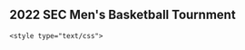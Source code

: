 ## 2022 SEC Men's Basketball Tournment
<!DOCTYPE html>
<html lang="en">
<head>
	<meta charset="UTF-8">
	<title>SEC Bracket</title>
	<body>
	</body>
	
    <style type="text/css">
    
</style>
	<script type="text/javascript" src="https://d3js.org/d3.v4.min.js"></script>
</head>
<body>
	
<script type="text/javascript">
	var margin = {top: 0, right: 50, bottom: 60, left:40};
	var width = 1500 - margin.left - margin.right;
	var height = 670 - margin.top - margin.bottom;

	var svg = d3.select('body')
		.append('svg')
		.attr('width', width + margin.left + margin.right)
		.attr('height', height + margin.top + margin.bottom)
        g = svg.append("g").attr("transform", "translate(" + margin.left + "," + margin.top + ")");
        var color = d3.scaleLinear()
            .domain([0,100])
            .range(["#b3b5ff","#0008ff"])
        var formatDecimal = d3.format(".1f")
        d3.csv("secBracket.csv", function(error, data) {
            data.forEach(function(d) {
                d.seed = +d.seed;
            d.position = +d.newPos*30;
            d.round = +d.round*150
            d.favorite = +d.favorite;
            d.winPct = +d.winPct*100;

            
           
        })
  //var keys = data.columns.slice(0,3);
console.log(data)
  //data.sort(function(a, b) { return b.total - a.total; });
  
  //z.domain(keys);
const bracket = g.append("g")
    .selectAll("g")
    .data(data)
    .enter().append("g")
    //team name boxes
  bracket
    .append("rect")
      .attr("x", function(d){return (d.round-150)*2})
      .attr("y", function(d) {return d.position-15})
      .attr("height", 30)
      .attr("width", 250)
      .style("fill", (d)=>color(d.winPct))
      .style("stroke","black")

      //team name text
      bracket.append("text")
      .attr("x", function(d){return (d.round-145)*2})
      .attr("y", function(d){return d.position+5})
      .attr("text-anchor","start")
      .style('fill',"white")
      .text((d)=>`${d.seed}) ${d.team}`)
      
//win prob box
      bracket
    .append("rect")
      .attr("x", function(d){return (d.round-50)*2})
      .attr("y", function(d) {return d.position-15})
      .attr("height", 30)
      .attr("width", 50)
      .style("fill", (d)=>color(d.winPct))
      .style("stroke","black")
//win prob %
      bracket.append("text")
      .attr("x", function(d){return (d.round-47.5)*2})
      .attr("y", function(d){return d.position+5})
      .attr("text-anchor","start")
      /*.style("font-weight",function(d){
          if(d.round/150 <= d.winner){return "bold"}
          else{return ""}
      })*/
      .style('fill',"white")
      .text((d)=>`${formatDecimal(d.winPct)}%`)

//horizontal bracket lines
      bracket.append("line")
      .attr("x1",function(d){return d.round+(d.round/2  )})
      .attr("x2",function(d){return (2*(d.round)+80)})
      .attr("y1",function(d){return d.position-15})
      .attr("y2",function(d){return d.position-15})
      .style("stroke", function(d){
          if(d.favorite < 1){return "black"}
          else{return "none"}})

          //vertical bracket lines
          bracket.append("line")
      .attr("x1",function(d){return 2*(d.round)+80})
      .attr("x2",function(d){return 2*(d.round)+80})
      .attr("y1",function(d){return d.position-15})
      .attr("y2",function(d){
          if(d.direction == "up"){return (d.position)-30-((d.round^2)+(2^(1.5*d.round-150)))/10}
          if(d.direction == "down"){return (d.position)+((d.round^2)+(2^(1.55*d.round-150)))/10}
          else{{return d.position-15}}})
      .style("stroke","black" )

      //regions

      regions = [
  {region: "SEC",x: 720,   position: 12.5*30+10}
]
      console.log(regions)
     const region = g.append("g")
    .selectAll("g")
    .data(regions)
    .enter().append("g")
    region.append("text")
    .attr("x",function(d){return d.x})
    .attr("y",function(d){return d.position})
    .text(function(d){return d.region})
    .attr("text-anchor","middle")
    .style("font-size","80px")
    .style("font-weight",'BOLD')
    .style("font-style","italic")

          


})

</script>
	
</body>
</html>